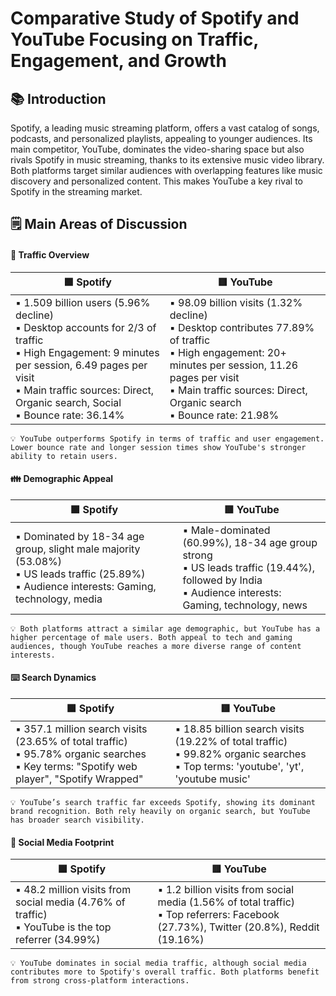 # Comparative Study of Spotify and YouTube Focusing on Traffic, Engagement, and Growth

## 📚 Introduction 

Spotify, a leading music streaming platform, offers a vast catalog of songs, podcasts, and personalized playlists, appealing to younger audiences. Its main competitor, YouTube, dominates the video-sharing space but also rivals Spotify in music streaming, thanks to its extensive music video library.  Both platforms target similar audiences with overlapping features like music discovery and personalized content. This makes YouTube a key rival to Spotify in the streaming market.

## 🗒️ Main Areas of Discussion 

#### 🚦 Traffic Overview 

| 🟩 Spotify | 🟥 YouTube | 
|--------------------|--------------------|
| ▪️ 1.509 billion users (5.96% decline) <br> ▪️ Desktop accounts for 2/3 of traffic <br/> ▪️ High Engagement: 9 minutes per session, 6.49 pages per visit <br/> ▪️ Main traffic sources: Direct, Organic search, Social <br/> ▪️ Bounce rate: 36.14% <br/> | ▪️ 98.09 billion visits (1.32% decline) <br/> ▪️ Desktop contributes 77.89% of traffic <br/> ▪️ High engagement: 20+ minutes per session, 11.26 pages per visit <br/>  ▪️ Main traffic sources: Direct, Organic search <br/> ▪️ Bounce rate: 21.98% <br/> | 

    💡 YouTube outperforms Spotify in terms of traffic and user engagement. Lower bounce rate and longer session times show YouTube's stronger ability to retain users.

#### 👪 Demographic Appeal 

| 🟩 Spotify | 🟥 YouTube | 
|--------------------|--------------------|
| ▪️ Dominated by 18-34 age group, slight male majority (53.08%)  <br/> ▪️ US leads traffic (25.89%) <br/> ▪️ Audience interests: Gaming, technology, media | ▪️ Male-dominated (60.99%), 18-34 age group strong <br/> ▪️ US leads traffic (19.44%), followed by India <br/> ▪️ Audience interests: Gaming, technology, news | 

    💡 Both platforms attract a similar age demographic, but YouTube has a higher percentage of male users. Both appeal to tech and gaming audiences, though YouTube reaches a more diverse range of content interests.

#### ⌨️ Search Dynamics

| 🟩 Spotify | 🟥 YouTube | 
|--------------------|--------------------|
| ▪️ 357.1 million search visits (23.65% of total traffic) <br/> ▪️ 95.78% organic searches <br/> ▪️ Key terms: "Spotify web player", "Spotify Wrapped" | ▪️ 18.85 billion search visits (19.22% of total traffic) <br/> ▪️ 99.82% organic searches <br/> ▪️ Top terms: 'youtube', 'yt', 'youtube music' | 

    💡 YouTube’s search traffic far exceeds Spotify, showing its dominant brand recognition. Both rely heavily on organic search, but YouTube has broader search visibility.

#### 👣 Social Media Footprint

| 🟩 Spotify | 🟥 YouTube | 
|--------------------|--------------------|
| ▪️ 48.2 million visits from social media (4.76% of traffic) <br/> ▪️ YouTube is the top referrer (34.99%)| ▪️ 1.2 billion visits from social media (1.56% of total traffic) <br/> ▪️ Top referrers: Facebook (27.73%), Twitter (20.8%), Reddit (19.16%) | 

    💡 YouTube dominates in social media traffic, although social media contributes more to Spotify's overall traffic. Both platforms benefit from strong cross-platform interactions.
